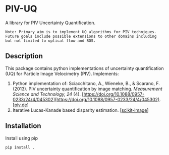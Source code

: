 # PIV-UQ

A library for PIV Uncertainty Quantification.

`Note: Primary aim is to implement UQ algorithms for PIV techniques. Future goals include possible extensions to other domains including but not limited to optical flow and BOS.`

## Description

This package contains python implementations of uncertainty quantification (UQ) for Particle Image Velocimetry (PIV). Implements:

1. Python implementation of: Sciacchitano, A., Wieneke, B., & Scarano, F. (2013). PIV uncertainty quantification by image matching.
*Measurement Science and Technology, 24* (4). [https://doi.org/10.1088/0957-0233/24/4/045302](https://doi.org/10.1088/0957-0233/24/4/045302). [[piv.de](http://piv.de/uncertainty/)]
2. Iterative Lucas-Kanade based disparity estimation. [[scikit-image](https://scikit-image.org/docs/dev/api/skimage.registration.html#skimage.registration.optical_flow_ilk)]

## Installation

Install using pip

```bash
pip install .
```
